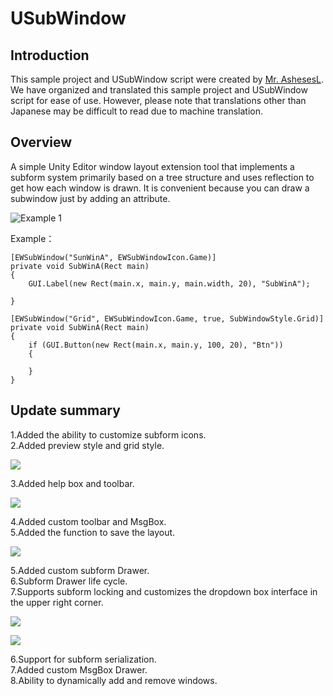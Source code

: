 # USubWindow
## Introduction
This sample project and USubWindow script were created by [Mr. AshesesL](https://github.com/AsehesL).
We have organized and translated this sample project and USubWindow script for ease of use.
However, please note that translations other than Japanese may be difficult to read due to machine translation.

## Overview
A simple Unity Editor window layout extension tool that implements a subform system primarily based on a tree structure and uses reflection to get how each window is drawn. It is convenient because you can draw a subwindow just by adding an attribute.

![Example 1](doc/doc1.gif)

Example：
```
[EWSubWindow("SunWinA", EWSubWindowIcon.Game)]
private void SubWinA(Rect main)
{
	GUI.Label(new Rect(main.x, main.y, main.width, 20), "SubWinA");

}

[EWSubWindow("Grid", EWSubWindowIcon.Game, true, SubWindowStyle.Grid)]
private void SubWinA(Rect main)
{
	if (GUI.Button(new Rect(main.x, main.y, 100, 20), "Btn"))
	{

	}
}
```

## Update summary  
1.Added the ability to customize subform icons.  
2.Added preview style and grid style.

![](doc/doc2.gif)

3.Added help box and toolbar.

![](doc/doc3.gif)

4.Added custom toolbar and MsgBox.  
5.Added the function to save the layout.

![](doc/doc4.jpg)

5.Added custom subform Drawer.  
6.Subform Drawer life cycle.  
7.Supports subform locking and customizes the dropdown box interface in the upper right corner.

![](doc/doc5.png)

![](doc/doc6.jpg)

6.Support for subform serialization.  
7.Added custom MsgBox Drawer.  
8.Ability to dynamically add and remove windows.
